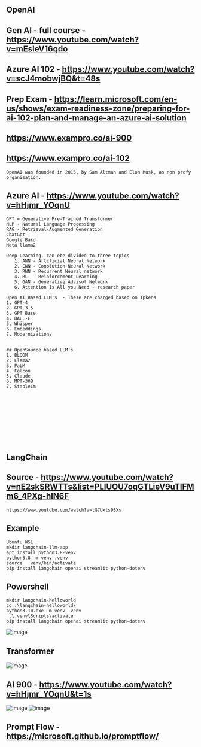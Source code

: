 ## OpenAI

## Gen AI - full course - https://www.youtube.com/watch?v=mEsleV16qdo
## Azure AI 102 - https://www.youtube.com/watch?v=scJ4mobwjBQ&t=48s
## Prep Exam - https://learn.microsoft.com/en-us/shows/exam-readiness-zone/preparing-for-ai-102-plan-and-manage-an-azure-ai-solution
## https://www.exampro.co/ai-900
## https://www.exampro.co/ai-102

```
OpenAI was founded in 2015, by Sam Altman and Elon Musk, as non profy organization.
```
## Azure AI - https://www.youtube.com/watch?v=hHjmr_YOqnU

```
GPT = Generative Pre-Trained Transformer
NLP - Natural Language Processing
RAG - Retrieval-Augmented Generation
ChatGpt
Google Bard
Meta llama2
```
```
Deep Learning, can ebe divided to three topics
   1. ANN - Artificial Neural Network
   2. CNN - Conolution Neural Network
   3. RNN - Recurrent Neural network
   4. RL  - Reinforcement Learning
   5. GAN - Generative Advisol Network
   6. Attention Is All you Need - research paper

Open AI Based LLM's  - These are charged based on Tpkens
1. GPT-4
2. GPT.3.5
3. GPT Base
4. DALL-E
5. Whisper
6. Embeddings
7. Modernizations


## OpenSource based LLM's
1. BLOOM
2. Llama2
3. PaLM
4. Falcon
5. Claude
6. MPT-30B
7. StableLm











```

## LangChain
## Source - https://www.youtube.com/watch?v=nE2skSRWTTs&list=PLIUOU7oqGTLieV9uTIFMm6_4PXg-hlN6F
```
https://www.youtube.com/watch?v=lG7Uxts9SXs
```
## Example
```
Ubuntu WSL
mkdir langchain-llm-app
apt install python3.8-venv
python3.8 -m venv .venv
source  .venv/bin/activate
pip install langchain openai streamlit python-dotenv
```
## Powershell
```
mkdir langchain-helloworld
cd .\langchain-helloworld\
python3.10.exe -m venv .venv
 .\.venv\Scripts\activate
pip install langchain openai streamlit python-dotenv
```
![image](https://github.com/jniranjanreddy/ai/assets/83489863/050fcde6-4f45-421c-b0a0-f7208d471bd0)

## Transformer
![image](https://github.com/jniranjanreddy/ai/assets/83489863/1f882179-7b05-4bd0-9ddf-a670f2157910)

## AI 900 - https://www.youtube.com/watch?v=hHjmr_YOqnU&t=1s
![image](https://github.com/user-attachments/assets/c6b2d98d-80b9-4b74-90ac-c1b6bd8d22bc)
![image](https://github.com/user-attachments/assets/d029eee7-2753-4fb9-9b7b-794cd0c766af)

## Prompt Flow - https://microsoft.github.io/promptflow/
